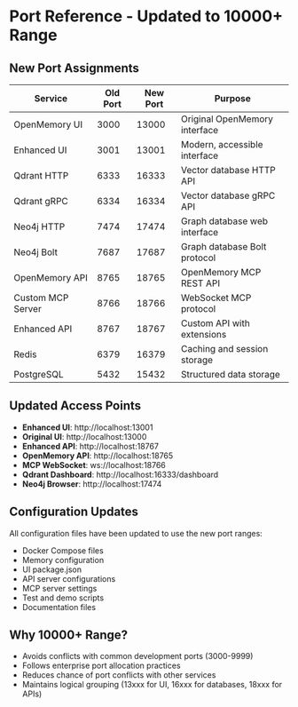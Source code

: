 # Port Reference - Updated to 10000+ Range

## New Port Assignments

| Service | Old Port | New Port | Purpose |
|---------|----------|----------|---------|
| OpenMemory UI | 3000 | 13000 | Original OpenMemory interface |
| Enhanced UI | 3001 | 13001 | Modern, accessible interface |
| Qdrant HTTP | 6333 | 16333 | Vector database HTTP API |
| Qdrant gRPC | 6334 | 16334 | Vector database gRPC API |
| Neo4j HTTP | 7474 | 17474 | Graph database web interface |
| Neo4j Bolt | 7687 | 17687 | Graph database Bolt protocol |
| OpenMemory API | 8765 | 18765 | OpenMemory MCP REST API |
| Custom MCP Server | 8766 | 18766 | WebSocket MCP protocol |
| Enhanced API | 8767 | 18767 | Custom API with extensions |
| Redis | 6379 | 16379 | Caching and session storage |
| PostgreSQL | 5432 | 15432 | Structured data storage |

## Updated Access Points

- **Enhanced UI**: http://localhost:13001
- **Original UI**: http://localhost:13000
- **Enhanced API**: http://localhost:18767
- **OpenMemory API**: http://localhost:18765
- **MCP WebSocket**: ws://localhost:18766
- **Qdrant Dashboard**: http://localhost:16333/dashboard
- **Neo4j Browser**: http://localhost:17474

## Configuration Updates

All configuration files have been updated to use the new port ranges:
- Docker Compose files
- Memory configuration
- UI package.json
- API server configurations
- MCP server settings
- Test and demo scripts
- Documentation files

## Why 10000+ Range?

- Avoids conflicts with common development ports (3000-9999)
- Follows enterprise port allocation practices
- Reduces chance of port conflicts with other services
- Maintains logical grouping (13xxx for UI, 16xxx for databases, 18xxx for APIs)
